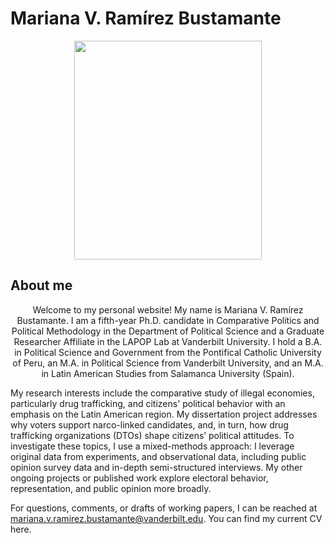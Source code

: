 
# **Mariana V. Ramírez Bustamante**

<p align="center">
  <img width="300" height="350" src="https://www.vanderbilt.edu/lapop/images/ramirez.png">
</p>

## About me

<p align="center">
Welcome to my personal website! My name is Mariana V. Ramírez Bustamante. I am a fifth-year Ph.D. candidate in Comparative Politics and Political Methodology in the Department of Political Science and a Graduate Researcher Affiliate in the LAPOP Lab at Vanderbilt University. I hold a B.A. in Political Science and Government from the Pontifical Catholic University of Peru, an M.A. in Political Science from Vanderbilt University, and an M.A. in Latin American Studies from Salamanca University (Spain). 
  
My research interests include the comparative study of illegal economies, particularly drug trafficking, and citizens' political behavior with an emphasis on the Latin American region. My dissertation project addresses why voters support narco-linked candidates, and, in turn, how drug trafficking organizations (DTOs) shape citizens’ political attitudes. To investigate these topics, I use a mixed-methods approach: I leverage original data from experiments, and observational data, including public opinion survey data and in-depth semi-structured interviews. My other ongoing projects or published work explore electoral behavior, representation, and public opinion more broadly.
  
For questions, comments, or drafts of working papers, I can be reached at mariana.v.ramirez.bustamante@vanderbilt.edu. You can find my current CV here.
</p>
